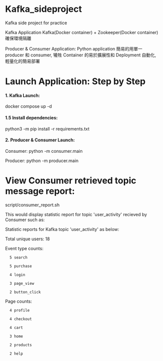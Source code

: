 # Kafka_sideproject
Kafka side project for practice


Kafka Application Kafka(Docker container) + Zookeeper(Docker container)
確保環境隔離

Producer & Consumer Application: Python application
簡易的用單一 producer 和 consumer, 犧牲 Container 的易於擴展性和 Deployment 自動化, 輕量化的簡易部署


# Launch Application: Step by Step
#### 1. Kafka Launch:
docker compose up -d


#### 1.5 Install dependencies:
python3 -m pip install -r requirements.txt

#### 2. Producer & Consumer Launch:

Consumer: 
python -m consumer.main

Producer:
python -m producer.main



# View Consumer retrieved topic message report:
script/consumer_report.sh

This would display statistic report for topic 'user_activity' recieved by Consumer such as:

Statistic reports for Kafka topic 'user_activity' as below:

Total unique users: 18

Event type counts:

      5 search

      5 purchase

      4 login

      3 page_view

      2 button_click

Page counts:

      4 profile

      4 checkout

      4 cart

      3 home

      2 products

      2 help



